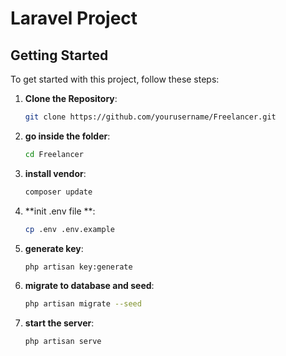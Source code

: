 # Laravel Project

## Getting Started

To get started with this project, follow these steps:

1. **Clone the Repository**: 
   ```bash
   git clone https://github.com/yourusername/Freelancer.git

2. **go inside the folder**: 
   ```bash
   cd Freelancer

3. **install vendor**: 
   ```bash
   composer update
4. **init .env file **: 
   ```bash
   cp .env .env.example
   
5. **generate key**: 
   ```bash
   php artisan key:generate
   
6. **migrate to database and seed**: 
   ```bash
   php artisan migrate --seed

7. **start the server**: 
   ```bash
   php artisan serve
